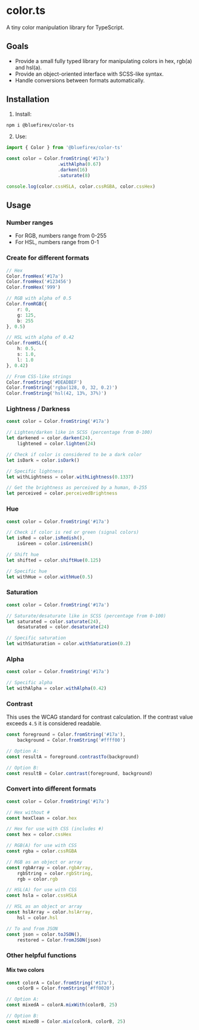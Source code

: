 # color.ts

A tiny color manipulation library for TypeScript.

## Goals

- Provide a small fully typed library for manipulating colors in hex, rgb(a) and hsl(a).
- Provide an object-oriented interface with SCSS-like syntax.
- Handle conversions between formats automatically.

## Installation

1. Install:

```bash
npm i @bluefirex/color-ts
```

2. Use:

```ts
import { Color } from '@bluefirex/color-ts'

const color = Color.fromString('#17a')
                   .withAlpha(0.67)
                   .darken(16)
                   .saturate(8)

console.log(color.cssHSLA, color.cssRGBA, color.cssHex)
```

## Usage

### Number ranges

- For RGB, numbers range from 0-255
- For HSL, numbers range from 0-1

### Create for different formats

```ts
// Hex
Color.fromHex('#17a')
Color.fromHex('#123456')
Color.fromHex('999')

// RGB with alpha of 0.5
Color.fromRGB({
	r: 0,
	g: 125,
	b: 255
}, 0.5)

// HSL with alpha of 0.42
Color.fromHSL({
    h: 0.5,
    s: 1.0,
    l: 1.0
}, 0.42)

// From CSS-like strings
Color.fromString('#DEADBEF')
Color.fromString('rgba(128, 0, 32, 0.2)')
Color.fromString('hsl(42, 13%, 37%)')
```

### Lightness / Darkness

```ts
const color = Color.fromString('#17a')

// Lighten/darken like in SCSS (percentage from 0-100)
let darkened = color.darken(24),
    lightened = color.lighten(24)

// Check if color is considered to be a dark color
let isDark = color.isDark()

// Specific lightness
let withLightness = color.withLightness(0.1337)

// Get the brightness as perceived by a human, 0-255
let perceived = color.perceivedBrightness
```

### Hue

```ts
const color = Color.fromString('#17a')

// Check if color is red or green (signal colors)
let isRed = color.isRedish(),
    isGreen = color.isGreenish()

// Shift hue
let shifted = color.shiftHue(0.125)

// Specific hue
let withHue = color.withHue(0.5)
```

### Saturation

```ts
const color = Color.fromString('#17a')

// Saturate/desaturate like in SCSS (percentage from 0-100)
let saturated = color.saturate(24),
    desaturated = color.desaturate(24)

// Specific saturation
let withSaturation = color.withSaturation(0.2)
```

### Alpha

```ts
const color = Color.fromString('#17a')

// Specific alpha
let withAlpha = color.withAlpha(0.42)
```

### Contrast

This uses the WCAG standard for contrast calculation. If the contrast value exceeds `4.5` it is considered readable.

```ts
const foreground = Color.fromString('#17a'),
    background = Color.fromString('#ffff00')

// Option A:
const resultA = foreground.contrastTo(background)

// Option B:
const resultB = Color.contrast(foreground, background)
```

### Convert into different formats

```ts
const color = Color.fromString('#17a')

// Hex without #
const hexClean = color.hex

// Hex for use with CSS (includes #)
const hex = color.cssHex

// RGB(A) for use with CSS
const rgba = color.cssRGBA

// RGB as an object or array
const rgbArray = color.rgbArray,
    rgbString = color.rgbString,
    rgb = color.rgb

// HSL(A) for use with CSS
const hsla = color.cssHSLA

// HSL as an object or array
const hslArray = color.hslArray,
	hsl = color.hsl

// To and from JSON
const json = color.toJSON(),
    restored = Color.fromJSON(json)
```

### Other helpful functions

#### Mix two colors

```ts
const colorA = Color.fromString('#17a'),
    colorB = Color.fromString('#ff0020')

// Option A:
const mixedA = colorA.mixWith(colorB, 25)

// Option B:
const mixedB = Color.mix(colorA, colorB, 25)
```
